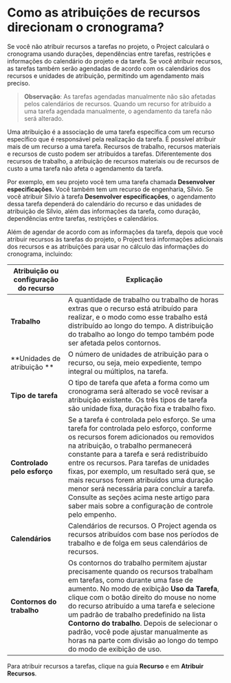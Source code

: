 # Como as atribuições de recursos direcionam o cronograma?
Se você não atribuir recursos a tarefas no projeto, o Project calculará o cronograma usando durações, dependências entre tarefas, restrições e informações do calendário do projeto e da tarefa. Se você atribuir recursos, as tarefas também serão agendadas de acordo com os calendários dos recursos e unidades de atribuição, permitindo um agendamento mais preciso.

> **Observação**: As tarefas agendadas manualmente não são afetadas pelos calendários de recursos. Quando um recurso for atribuído a uma tarefa agendada manualmente, o agendamento da tarefa não será alterado.

Uma atribuição é a associação de uma tarefa específica com um recurso específico que é responsável pela realização da tarefa. É possível atribuir mais de um recurso a uma tarefa. Recursos de trabalho, recursos materiais e recursos de custo podem ser atribuídos a tarefas. Diferentemente dos recursos de trabalho, a atribuição de recursos materiais ou de recursos de custo a uma tarefa não afeta o agendamento da tarefa.

Por exemplo, em seu projeto você tem uma tarefa chamada **Desenvolver especificações**. Você também tem um recurso de engenharia, Sílvio. Se você atribuir Sílvio à tarefa **Desenvolver especificações**, o agendamento dessa tarefa dependerá do calendário do recurso e das unidades de atribuição de Sílvio, além das informações da tarefa, como duração, dependências entre tarefas, restrições e calendários.

Além de agendar de acordo com as informações da tarefa, depois que você atribuir recursos às tarefas do projeto, o Project terá informações adicionais dos recursos e as atribuições para usar no cálculo das informações do cronograma, incluindo:

|Atribuição ou configuração do recurso| Explicação                      |
|-------------------------------------|---------------------------------|
|   **Trabalho**                      | A quantidade de trabalho ou trabalho de horas extras que o recurso está atribuído para realizar, e o modo como esse trabalho está distribuído ao longo do tempo. A distribuição do trabalho ao longo do tempo também pode ser afetada pelos contornos.|
|   **Unidades de atribuição   **   |   O número de unidades de atribuição para o recurso, ou seja, meio expediente, tempo integral ou múltiplos, na tarefa.|
|   **Tipo de tarefa**              |   O tipo de tarefa que afeta a forma como um cronograma será alterado se você revisar a atribuição existente. Os três tipos de tarefa são unidade fixa, duração fixa e trabalho fixo.|
|   **Controlado pelo esforço**     |   Se a tarefa é controlada pelo esforço. Se uma tarefa for controlada pelo esforço, conforme os recursos forem adicionados ou removidos na atribuição, o trabalho permanecerá constante para a tarefa e será redistribuído entre os recursos. Para tarefas de unidades fixas, por exemplo, um resultado será que, se mais recursos forem atribuídos uma duração menor será necessária para concluir a tarefa. Consulte as seções acima neste artigo para saber mais sobre a configuração de controle pelo empenho.|
|   **Calendários**                 |   Calendários de recursos. O Project agenda os recursos atribuídos com base nos períodos de trabalho e de folga em seus calendários de recursos.|
|   **Contornos do trabalho**       |   Os contornos do trabalho permitem ajustar precisamente quando os recursos trabalham em tarefas, como durante uma fase de aumento. No modo de exibição **Uso da Tarefa**, clique com o botão direito do mouse no nome do recurso atribuído a uma tarefa e selecione um padrão de trabalho predefinido na lista **Contorno do trabalho**. Depois de selecionar o padrão, você pode ajustar manualmente as horas na parte com divisão ao longo do tempo do modo de exibição de uso.|

Para atribuir recursos a tarefas, clique na guia **Recurso** e em **Atribuir Recursos**.